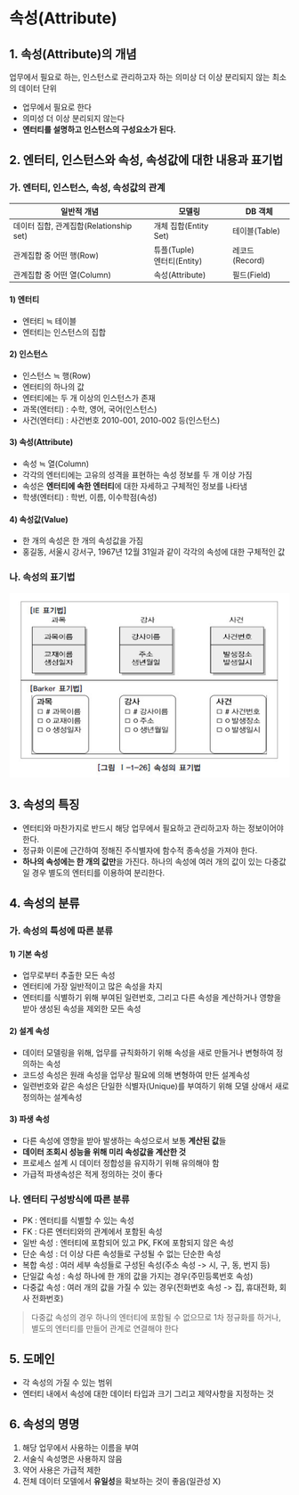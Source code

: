 속성(Attribute)
========

## 1. 속성(Attribute)의 개념

업무에서 필요로 하는, 인스턴스로 관리하고자 하는 의미상 더 이상 분리되지 않는 최소의 데이터 단위

- 업무에서 필요로 한다
- 의미성 더 이상 분리되지 않는다
- **엔터티를 설명하고 인스턴스의 구성요소가 된다.**

## 2. 엔터티, 인스턴스와 속성, 속성값에 대한 내용과 표기법

### 가. 엔터티, 인스턴스, 속성, 속성값의 관계

|일반적 개념 |모델링|DB 객체|
|-|-|-|
|데이터 집합, 관계집합(Relationship set)|개체 집합(Entity Set)|테이블(Table)|
|관계집합 중 어떤 행(Row)|튜플(Tuple)<br />엔터티(Entity)|레코드(Record)|
|관계집합 중 어떤 열(Column)|속성(Attribute)|필드(Field)|

#### 1) 엔터티
- 엔터티 ≒ 테이블
- 엔터티는 인스턴스의 집합

#### 2) 인스턴스
- 인스턴스 ≒ 행(Row)
- 엔터티의 하나의 값
- 엔터티에는 두 개 이상의 인스턴스가 존재
- 과목(엔터티) : 수학, 영어, 국어(인스턴스)
- 사건(엔터티) : 사건번호 2010-001, 2010-002 등(인스턴스) 

#### 3) 속성(Attribute)
- 속성 ≒ 열(Column)
- 각각의 엔터티에는 고유의 성격을 표현하는 속성 정보를 두 개 이상 가짐
- 속성은 **엔터티에 속한 엔터티**에 대한 자세하고 구체적인 정보를 나타냄
- 학생(엔터티) : 학번, 이름, 이수학점(속성)

#### 4) 속성값(Value)
- 한 개의 속성은 한 개의 속성값을 가짐
- 홍길동, 서울시 강서구, 1967년 12월 31일과 같이 각각의 속성에 대한 구체적인 값

### 나. 속성의 표기법

![attribute](../../img/sql/attribute.jpg)

## 3. 속성의 특징
- 엔터티와 마찬가지로 반드시 해당 업무에서 필요하고 관리하고자 하는 정보이어야 한다.
- 정규화 이론에 근간하여 정해진 주식별자에 함수적 종속성을 가져야 한다.
- **하나의 속성에는 한 개의 값만**을 가진다. 하나의 속성에 여러 개의 값이 있는 다중값일 경우 별도의 엔터티를 이용하여 분리한다.

## 4. 속성의 분류

### 가. 속성의 특성에 따른 분류
#### 1) 기본 속성
- 업무로부터 추출한 모든 속성
- 엔터티에 가장 일반적이고 많은 속성을 차지
- 엔터티를 식별하기 위해 부여된 일련번호, 그리고 다른 속성을 계산하거나 영향을 받아 생성된 속성을 제외한 모든 속성

#### 2) 설계 속성
- 데이터 모델링을 위해, 업무를 규칙화하기 위해 속성을 새로 만들거나 변형하여 정의하는 속성
- 코드성 속성은 원래 속성을 업무상 필요에 의해 변형하여 만든 설계속성
- 일련번호와 같은 속성은 단일한 식별자(Unique)를 부여하기 위해 모델 상애서 새로 정의하는 설계속성

#### 3) 파생 속성
- 다른 속성에 영향을 받아 발생하는 속성으로서 보통 **계산된 값**들
- **데이터 조회시 성능을 위해 미리 속성값을 계산한 것**
- 프로세스 설계 시 데이터 정합성을 유지하기 위해 유의해야 함
- 가급적 파생속성은 적게 정의하는 것이 좋다

### 나. 엔터티 구성방식에 따른 분류

- PK : 엔터티를 식별할 수 있는 속성
- FK : 다른 엔터티와의 관계에서 포함된 속성
- 일반 속성 : 엔터티에 포함되어 있고 PK, FK에 포함되지 않은 속성
- 단순 속성 : 더 이상 다른 속성들로 구성될 수 없는 단순한 속성
- 복합 속성 : 여러 세부 속성들로 구성된 속성(주소 속성 -> 시, 구, 동, 번지 등)
- 단일값 속성 : 속성 하나에 한 개의 값을 가지는 경우(주민등록번호 속성)
- 다중값 속성 : 여러 개의 값을 가질 수 있는 경우(전화번호 속성 -> 집, 휴대전화, 회사 전화번호)

> 다중값 속성의 경우 하나의 엔터티에 포함될 수 없으므로 1차 정규화를 하거나, 별도의 엔터티를 만들어 관계로 연결해야 한다


## 5. 도메인

- 각 속성의 가질 수 있는 범위
- 엔터티 내에서 속성에 대한 데이터 타입과 크기 그리고 제약사항을 지정하는 것


## 6. 속성의 명명

1. 해당 업무에서 사용하는 이름을 부여
2. 서술식 속성명은 사용하지 않음
3. 약어 사용은 가급적 제한
4. 전체 데이터 모델에서 **유일성**을 확보하는 것이 좋음(일관성 X)